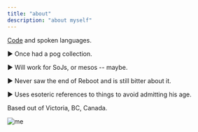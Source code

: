 ```yaml
---
title: "about"
description: "about myself"
---
```


[Code](https://github.com/nbw) and spoken languages. 

► Once had a pog collection.

► Will work for SoJs, or mesos -- maybe.

► Never saw the end of Reboot and is still bitter about it.

► Uses esoteric references to things to avoid admitting his age. 

Based out of Victoria, BC, Canada.

![me](/images/me.png)
